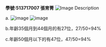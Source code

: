  **學號:513717007 張育菁**
  ![Image Description](https://github.com/user-attachments/assets/7c6672fa-bcff-4972-a9cb-782cf62ac5c9)

a.
![image](https://github.com/user-attachments/assets/a75fc07a-aa44-4a43-b50a-8f6b5fcc86b3)
![image](https://github.com/user-attachments/assets/cfc7bbb9-5a30-4f18-84ba-77f0640d1eac)

b.年齡35個月到44個月的有27位，27/50=94% 

c.年齡50個月以下的有47位，47/50=94%

